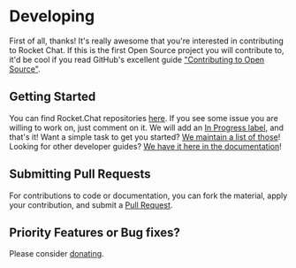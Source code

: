 # Developing

First of all, thanks! It's really awesome that you're interested in contributing to Rocket Chat. If this is the first Open Source project you will contribute to, it'd be cool if you read GitHub's excellent guide ["Contributing to Open Source"](https://guides.github.com/activities/contributing-to-open-source/).

## Getting Started

You can find Rocket.Chat repositories [here](https://github.com/RocketChat). If you see some issue you are willing to work on, just comment on it. We will add an [In Progress label](https://github.com/RocketChat/Rocket.Chat/labels/stat%3A%20in%20progress), and that's it! Want a simple task to get you started? [We maintain a list of those](https://github.com/RocketChat/Rocket.Chat/labels/contrib%3A%20easy)! Looking for other developer guides? [We have it here in the documentation](/6.%20Developer%20Guides/)!

## Submitting Pull Requests

For contributions to code or documentation, you can fork the material, apply your contribution, and submit a [Pull Request](https://help.github.com/articles/using-pull-requests/).

## Priority Features or Bug fixes?

Please consider [donating](/1.%20Contributing/Donating/).
